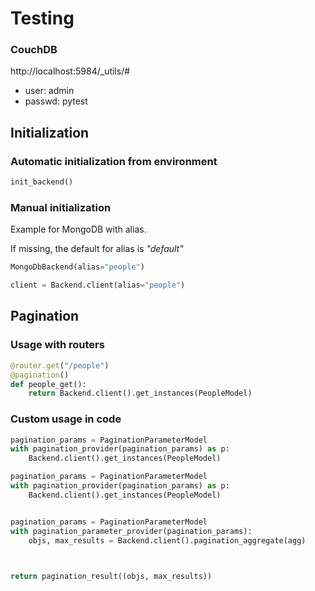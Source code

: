 # Testing

### CouchDB

http://localhost:5984/_utils/#

- user: admin
- passwd: pytest

## Initialization

### Automatic initialization from environment

```python
init_backend()
```

### Manual initialization

Example for MongoDB with alias.

If missing, the default for alias is _"default"_
```python
MongoDbBackend(alias="people")

client = Backend.client(alias="people")
```


## Pagination


### Usage with routers

```python        
@router.get("/people")
@pagination()
def people_get():
    return Backend.client().get_instances(PeopleModel)
```


### Custom usage in code

```python        
pagination_params = PaginationParameterModel
with pagination_provider(pagination_params) as p:
    Backend.client().get_instances(PeopleModel)

```



```python        
pagination_params = PaginationParameterModel
with pagination_provider(pagination_params) as p:
    Backend.client().get_instances(PeopleModel)


pagination_params = PaginationParameterModel
with pagination_parameter_provider(pagination_params):
    objs, max_results = Backend.client().pagination_aggregate(agg)
    


return pagination_result((objs, max_results))
```
